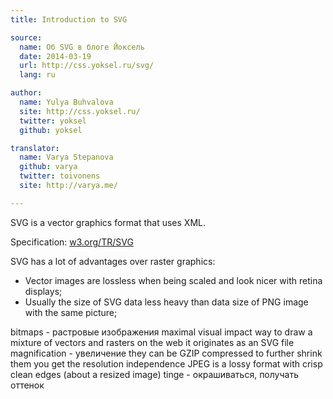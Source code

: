 ```yaml
---
title: Introduction to SVG

source:
  name: Об SVG в блоге Йоксель
  date: 2014-03-19
  url: http://css.yoksel.ru/svg/
  lang: ru

author:
  name: Yulya Buhvalova
  site: http://css.yoksel.ru/
  twitter: yoksel
  github: yoksel

translator:
  name: Varya Stepanova
  github: varya
  twitter: toivonens
  site: http://varya.me/

---
```


SVG is a vector graphics format that uses XML.

Specification: [w3.org/TR/SVG](http://www.w3.org/TR/SVG/)

SVG has a lot of advantages over raster graphics:

<!-- cut -->

* Vector images are lossless when being scaled and look nicer with retina displays;
* Usually the size of SVG data less heavy than data size of PNG image with the same picture;

bitmaps - растровые изображения
maximal visual impact
way to draw a mixture of vectors and rasters on the web
it originates as an SVG file
magnification - увеличение
they can be GZIP compressed to further shrink them
you get the resolution independence
JPEG is a lossy format
with crisp clean edges (about a resized image)
tinge - окрашиваться, получать оттенок
